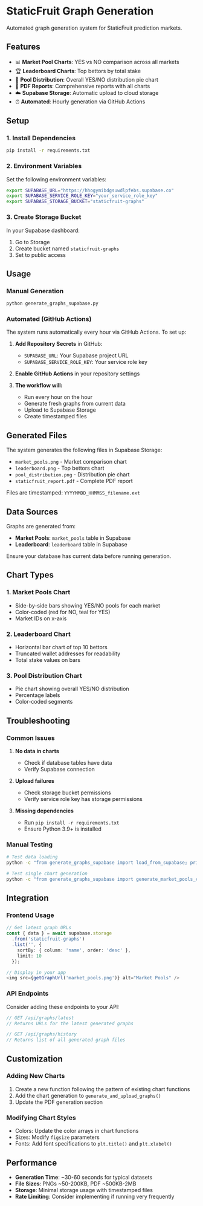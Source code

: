 # StaticFruit Graph Generation

Automated graph generation system for StaticFruit prediction markets.

## Features

- 📊 **Market Pool Charts**: YES vs NO comparison across all markets
- 🏆 **Leaderboard Charts**: Top bettors by total stake
- 🥧 **Pool Distribution**: Overall YES/NO distribution pie chart
- 📄 **PDF Reports**: Comprehensive reports with all charts
- ☁️ **Supabase Storage**: Automatic upload to cloud storage
- ⏰ **Automated**: Hourly generation via GitHub Actions

## Setup

### 1. Install Dependencies
```bash
pip install -r requirements.txt
```

### 2. Environment Variables
Set the following environment variables:
```bash
export SUPABASE_URL="https://hhogymibdgsuwdlpfebs.supabase.co"
export SUPABASE_SERVICE_ROLE_KEY="your_service_role_key"
export SUPABASE_STORAGE_BUCKET="staticfruit-graphs"
```

### 3. Create Storage Bucket
In your Supabase dashboard:
1. Go to Storage
2. Create bucket named `staticfruit-graphs`
3. Set to public access

## Usage

### Manual Generation
```bash
python generate_graphs_supabase.py
```

### Automated (GitHub Actions)
The system runs automatically every hour via GitHub Actions. To set up:

1. **Add Repository Secrets** in GitHub:
   - `SUPABASE_URL`: Your Supabase project URL
   - `SUPABASE_SERVICE_ROLE_KEY`: Your service role key

2. **Enable GitHub Actions** in your repository settings

3. **The workflow will:**
   - Run every hour on the hour
   - Generate fresh graphs from current data
   - Upload to Supabase Storage
   - Create timestamped files

## Generated Files

The system generates the following files in Supabase Storage:

- `market_pools.png` - Market comparison chart
- `leaderboard.png` - Top bettors chart
- `pool_distribution.png` - Distribution pie chart
- `staticfruit_report.pdf` - Complete PDF report

Files are timestamped: `YYYYMMDD_HHMMSS_filename.ext`

## Data Sources

Graphs are generated from:
- **Market Pools**: `market_pools` table in Supabase
- **Leaderboard**: `leaderboard` table in Supabase

Ensure your database has current data before running generation.

## Chart Types

### 1. Market Pools Chart
- Side-by-side bars showing YES/NO pools for each market
- Color-coded (red for NO, teal for YES)
- Market IDs on x-axis

### 2. Leaderboard Chart
- Horizontal bar chart of top 10 bettors
- Truncated wallet addresses for readability
- Total stake values on bars

### 3. Pool Distribution Chart
- Pie chart showing overall YES/NO distribution
- Percentage labels
- Color-coded segments

## Troubleshooting

### Common Issues

1. **No data in charts**
   - Check if database tables have data
   - Verify Supabase connection

2. **Upload failures**
   - Check storage bucket permissions
   - Verify service role key has storage permissions

3. **Missing dependencies**
   - Run `pip install -r requirements.txt`
   - Ensure Python 3.9+ is installed

### Manual Testing
```bash
# Test data loading
python -c "from generate_graphs_supabase import load_from_supabase; print(load_from_supabase())"

# Test single chart generation
python -c "from generate_graphs_supabase import generate_market_pools_chart; import pandas as pd; df = pd.DataFrame({'market_id': [1,2], 'pool_yes': [100,200], 'pool_no': [50,150]}); fig = generate_market_pools_chart(df); fig.savefig('test.png')"
```

## Integration

### Frontend Usage
```typescript
// Get latest graph URLs
const { data } = await supabase.storage
  .from('staticfruit-graphs')
  .list('', {
    sortBy: { column: 'name', order: 'desc' },
    limit: 10
  });

// Display in your app
<img src={getGraphUrl('market_pools.png')} alt="Market Pools" />
```

### API Endpoints
Consider adding these endpoints to your API:

```typescript
// GET /api/graphs/latest
// Returns URLs for the latest generated graphs

// GET /api/graphs/history
// Returns list of all generated graph files
```

## Customization

### Adding New Charts
1. Create a new function following the pattern of existing chart functions
2. Add the chart generation to `generate_and_upload_graphs()`
3. Update the PDF generation section

### Modifying Chart Styles
- Colors: Update the color arrays in chart functions
- Sizes: Modify `figsize` parameters
- Fonts: Add font specifications to `plt.title()` and `plt.xlabel()`

## Performance

- **Generation Time**: ~30-60 seconds for typical datasets
- **File Sizes**: PNGs ~50-200KB, PDF ~500KB-2MB
- **Storage**: Minimal storage usage with timestamped files
- **Rate Limiting**: Consider implementing if running very frequently